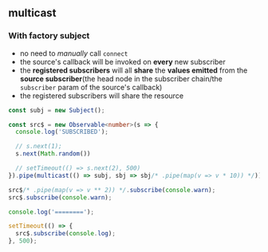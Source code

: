## multicast

### With factory subject

* no need to _manually_ call `connect`
* the source's callback will be invoked on **every** new subscriber
* the **registered subscribers** will all **share** the **values emitted** from the **source subscriber**(the head node in the subscriber chain/the `subscriber` param of the source's callback)
* the registered subscribers will share the resource

```ts
const subj = new Subject();

const src$ = new Observable<number>(s => {
  console.log('SUBSCRIBED');

  // s.next(1);
  s.next(Math.random())

  // setTimeout(() => s.next(2), 500)
}).pipe(multicast(() => subj, sbj => sbj/* .pipe(map(v => v * 10)) */));

src$/* .pipe(map(v => v ** 2)) */.subscribe(console.warn);
src$.subscribe(console.warn);

console.log('========');

setTimeout(() => {
  src$.subscribe(console.log);
}, 500);
```
